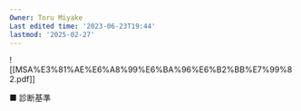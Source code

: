 ```yaml
---
Owner: Toru Miyake
Last edited time: '2023-06-23T19:44'
lastmod: '2025-02-27'
---
```

  

  

  

![[MSA%E3%81%AE%E6%A8%99%E6%BA%96%E6%B2%BB%E7%99%82.pdf]]

  

  

■ 診断基準
